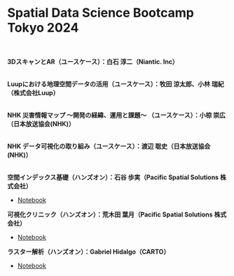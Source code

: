 # Spatial Data Science Bootcamp Tokyo 2024</br>
</br>

**3DスキャンとAR（ユースケース）：白石 淳二（Niantic. Inc）**</br>
</br>

**Luupにおける地理空間データの活用（ユースケース）：牧田 涼太郎、小林 瑞紀（株式会社Luup）**</br>
</br>

**NHK 災害情報マップ 〜開発の経緯、運用と課題〜 （ユースケース）：小椋 崇広（日本放送協会(NHK)）**</br>
</br>

**NHK データ可視化の取り組み（ユースケース）：渡辺 聡史（日本放送協会(NHK)）**</br>
</br>

**空間インデックス基礎（ハンズオン）：石谷 歩実（Pacific Spatial Solutions 株式会社）**</br>
- <a href="https://github.com/pacificspatial/Spatial_Data_Science_Bootcamp_Tokyo_2024/tree/main/ayumi_ishitani">Notebook</a></br>

**可視化クリニック（ハンズオン）：荒木田 葉月（Pacific Spatial Solutions 株式会社）**</br>
- <a href="https://github.com/pacificspatial/Spatial_Data_Science_Bootcamp_Tokyo_2024/blob/main/hazuki-arakida/sds_bootcamp_2024_arakida.ipynb">Notebook</a></br>

**ラスター解析（ハンズオン）：Gabriel Hidalgo（CARTO）**</br>
- <a href="https://github.com/CartoDB/SDS-bootcamp-Tokyo-May24/tree/master/Raster%20Analysis%20Presentation">Notebook</a></br>
